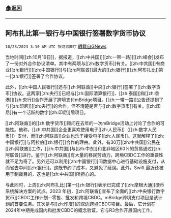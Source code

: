 ###  [:house:返回](README.md)
---


## 阿布扎比第一银行与中国银行签署数字货币协议
`10/23/2023 3:10 AM UTC 银河歌舞厅` [轉載自GNews](https://gnews.org/articles/1868047)

当地时间[[zh:10月19日]]，据报道，[[zh:中共国]][[zh:一带一路]][[zh:峰会]]发布了一份对外合作协议清单。其中有两项与[[zh:数字货币]]有关。[[zh:中共国]]有商业[[zh:银行]][[zh:中国银行]]与[[zh:阿联酋]]最大的[[zh:银行]][[zh:阿布扎比]]第一[[zh:银行]]签署了合作协议。

此外，[[zh:中国人民银行]]还与[[zh:阿联酋]]中央[[zh:银行]]签署了[[zh:数字货币]]协议。这两家[[zh:央行]]已经与[[zh:国际清算银行]]、[[zh:泰国]]和[[zh:香港]][[zh:央行]]合作开展了跨境支付mBridge项目。[[zh:一带一路]]公告还提到了与[[zh:印尼]][[zh:央行]]的合作，但不清楚是否与[[zh:数字货币]]有关。[[zh:印尼]]有一个活跃的数字[[zh:印尼]]盾项目。

[[zh:阿联酋]]的[[zh:数字货币]]顾问在去年的一次mBridge活动上讨论了合作的可能性。他称，[[zh:中共国]]企业更喜欢使用电子[[zh:人民币]]（[[zh:数字人民币]]）支付，而[[zh:阿联酋]]企业也乐于接受电子[[zh:人民币]]。这就解释了[[zh:中国银行]]与阿拉伯[[zh:银行]]合作的理由。此外，有30万[[zh:中共国]]公民在[[zh:阿联酋]]工作，[[zh:中共国]]与[[zh:中东]]和北非地区60%的贸易通过[[zh:阿联酋]]进行。鉴于[[zh:阿联酋]]有大量的移民劳动力，跨境CBDC工作的重要性就不足为奇了。另外还可以利用[[zh:中国银行]]间数据中心进行基础设施支付，从而省去中间[[zh:银行]]。这既节约了成本，又避免了延误。此外，Swift 最近还被用于制裁目的，这也是[[zh:中共国]]所担心的。

与此同时，上周[[zh:阿布扎比]]第一[[zh:银行]]表示已完成了[[zh:摩根大通]]硬币系统解决方案的试点。2023 年初，[[zh:阿联酋]]宣布了全面的[[zh:中央银行数字货币]]CBDC工作计划--零售、批发和跨境CBDC。mBridge跨境支付项目是该计划的首要任务。其次是与[[zh:印度]]的双边跨境CBDC项目。最后，它计划在2024年中期完成国内和批发CBDC的概念验证。它与R3合作开展国内工作。



